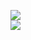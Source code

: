 [![](https://img.shields.io/badge/Made%20With-Github%20Spray-lightgrey.svg?style=for-the-badge&logo=github)](https://github.com/Annihil/github-spray#597)  
[![](https://i.imgur.com/2DrTn0Z.gif)](https://github.com/Annihil/github-spray)